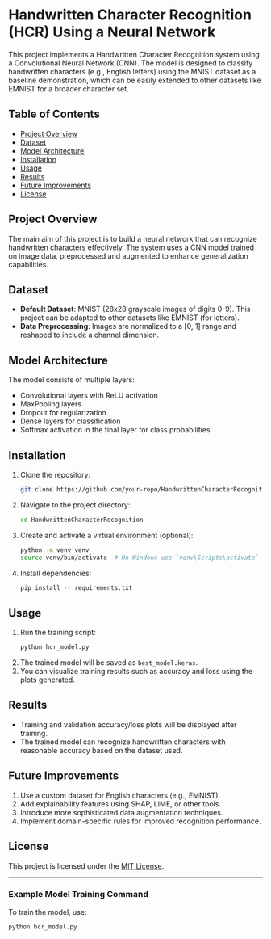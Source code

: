 # Handwritten Character Recognition (HCR) Using a Neural Network

This project implements a Handwritten Character Recognition system using a Convolutional Neural Network (CNN). The model is designed to classify handwritten characters (e.g., English letters) using the MNIST dataset as a baseline demonstration, which can be easily extended to other datasets like EMNIST for a broader character set.

## Table of Contents
- [Project Overview](#project-overview)
- [Dataset](#dataset)
- [Model Architecture](#model-architecture)
- [Installation](#installation)
- [Usage](#usage)
- [Results](#results)
- [Future Improvements](#future-improvements)
- [License](#license)

## Project Overview
The main aim of this project is to build a neural network that can recognize handwritten characters effectively. The system uses a CNN model trained on image data, preprocessed and augmented to enhance generalization capabilities.

## Dataset
- **Default Dataset**: MNIST (28x28 grayscale images of digits 0-9). This project can be adapted to other datasets like EMNIST (for letters).
- **Data Preprocessing**: Images are normalized to a [0, 1] range and reshaped to include a channel dimension.

## Model Architecture
The model consists of multiple layers:
- Convolutional layers with ReLU activation
- MaxPooling layers
- Dropout for regularization
- Dense layers for classification
- Softmax activation in the final layer for class probabilities

## Installation
1. Clone the repository:
    ```bash
    git clone https://github.com/your-repo/HandwrittenCharacterRecognition.git
    ```
2. Navigate to the project directory:
    ```bash
    cd HandwrittenCharacterRecognition
    ```
3. Create and activate a virtual environment (optional):
    ```bash
    python -m venv venv
    source venv/bin/activate  # On Windows use `venv\Scripts\activate`
    ```
4. Install dependencies:
    ```bash
    pip install -r requirements.txt
    ```

## Usage
1. Run the training script:
    ```bash
    python hcr_model.py
    ```
2. The trained model will be saved as `best_model.keras`.
3. You can visualize training results such as accuracy and loss using the plots generated.

## Results
- Training and validation accuracy/loss plots will be displayed after training.
- The trained model can recognize handwritten characters with reasonable accuracy based on the dataset used.

## Future Improvements
1. Use a custom dataset for English characters (e.g., EMNIST).
2. Add explainability features using SHAP, LIME, or other tools.
3. Introduce more sophisticated data augmentation techniques.
4. Implement domain-specific rules for improved recognition performance.

## License
This project is licensed under the [MIT License](LICENSE).

---

### Example Model Training Command
To train the model, use:
```bash
python hcr_model.py
